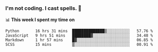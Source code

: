 ### I'm not coding. I cast spells. 🎩

📊 **This week I spent my time on**
<!--START_SECTION:waka-->
```text
Python       16 hrs 31 mins  ██████████████▒░░░░░░░░░░   57.76 % 
JavaScript   9 hrs 51 mins   ████████▓░░░░░░░░░░░░░░░░   34.48 % 
Markdown     1 hr 57 mins    █▓░░░░░░░░░░░░░░░░░░░░░░░   06.85 % 
SCSS         15 mins         ▒░░░░░░░░░░░░░░░░░░░░░░░░   00.91 % 
```
<!--END_SECTION:waka-->
